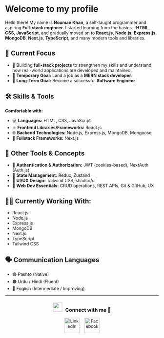 # Welcome to my profile

Hello there! My name is **Nouman Khan**, a self-taught programmer and aspiring **Full-stack engineer**. I started learning from the basics—**HTML**, **CSS**, **JavaScript**, and gradually moved on to **React.js**, **Node.js**, **Express.js**, **MongoDB**, **Next.js**, **TypeScript**, and many modern tools and libraries.

## 🎯 Current Focus

- 🚀 Building **full-stack projects** to strengthen my skills and understand how real-world applications are developed and maintained.
- 💼 **Temporary Goal:** Land a job as a **MERN stack developer**.
- 🌟 **Long-Term Goal:** Become a successful **Software Engineer**.

## 🛠 Skills & Tools

**Comfortable with:**

- 💻 **Languages:** HTML, CSS, JavaScript
- ⚛️ **Frontend Libraries/Frameworks:** React.js
- 🌐 **Backend Technologies:** Node.js, Express.js, MongoDB, Mongoose
- 🧩 **Fullstack Frameworks:** Next.js

## 🧰 Other Tools & Concepts

- 🔐 **Authentication & Authorization:** JWT (cookies-based), NextAuth (Auth.js)
- 💾 **State Management:** Redux, Zustand
- 🧠 **UI/UX Design:** Tailwind CSS, shadcn/ui
- 🔁 **Web Dev Essentials:** CRUD operations, REST APIs, Git & GitHub, UX

## 👨‍💻 Currently Working With:

- React.js
- Node.js
- Express.js
- MongoDB
- Next.js
- TypeScript
- Tailwind CSS

## 🗣 Communication Languages

- 🟢 Pashto (Native)
- 🟠 Urdu / Hindi (Fluent)
- 🔵 English (Intermediate / Improving)

---

<h3 align="center"> <img src="https://media.giphy.com/media/iY8CRBdQXODJSCERIr/giphy.gif" width="30" height="30" style="margin-right: 10px;">Connect with me 🤝 </h3>

<p align="center">
  <a href="https://www.linkedin.com/in/nouman-khan-68372228b/" target="_blank">
    <img align="center" src="https://user-images.githubusercontent.com/88904952/234979284-68c11d7f-1acc-4f0c-ac78-044e1037d7b0.png" alt="LinkedIn" height="50" width="50" />
  </a>
  &nbsp;&nbsp;
  <a href="https://www.facebook.com/nouman.khan.5836" target="_blank">
    <img align="center" src="https://cdn-icons-png.flaticon.com/512/733/733547.png" alt="Facebook" height="50" width="50" />
  </a>
</p>
